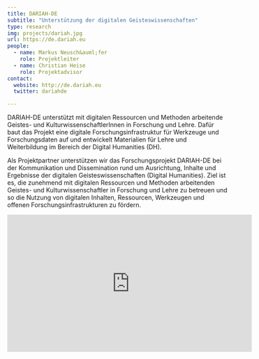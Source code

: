 ```yaml
---
title: DARIAH-DE
subtitle: "Unterstützung der digitalen Geisteswissenschaften"
type: research
img: projects/dariah.jpg
url: https://de.dariah.eu
people:
  - name: Markus Neusch&auml;fer
    role: Projektleiter
  - name: Christian Heise
    role: Projektadvisor
contact:
  website: http://de.dariah.eu
  twitter: dariahde

---
```


DARIAH-DE unterstützt mit digitalen Ressourcen und Methoden arbeitende Geistes- und KulturwissenschaftlerInnen in Forschung und Lehre. Dafür baut das Projekt eine digitale Forschungsinfrastruktur für Werkzeuge und Forschungsdaten auf und entwickelt Materialien für Lehre und Weiterbildung im Bereich der Digital Humanities (DH).

Als Projektpartner unterstützen wir das Forschungsprojekt DARIAH-DE bei der Kommunikation und Dissemination rund um Ausrichtung, Inhalte und Ergebnisse der digitalen Geisteswissenschaften (Digital Humanities). Ziel ist es, die zunehmend mit digitalen Ressourcen und Methoden arbeitenden Geistes- und Kulturwissenschaftler in Forschung und Lehre zu betreuen und so die Nutzung von digitalen Inhalten, Ressourcen, Werkzeugen und offenen Forschungsinfrastrukturen zu fördern.

<iframe width="560" height="315" style="margin:auto;" src="https://www.youtube.com/embed/AWa661KfQG0" frameborder="0" allowfullscreen></iframe>
